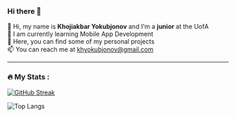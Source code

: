 ### Hi there 👋

👋 Hi, my name is **Khojiakbar Yokubjonov** and I'm a **junior** at the UofA \
🧠 I am currently learning Mobile App Development \
🌱 Here, you can find some of my personal projects \
📫 You can reach me at khyokubjonov@gmail.com

---
### :fire: My Stats :
[![GitHub Streak](http://github-readme-streak-stats.herokuapp.com?user=KhojiakbarYokubjonov&theme=dark&background=000000)](https://git.io/streak-stats)

![Top Langs](https://github-readme-stats.vercel.app/api/top-langs/?username=KhojiakbarYokubjonov&layout=compact&theme=dark&background=000000)
